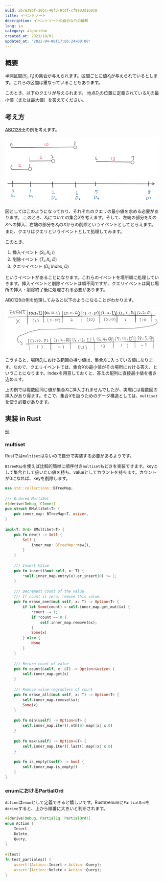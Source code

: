 ```yaml
---
uuid: 2b7e39bf-10bc-46f3-8cdf-cf9a03d160c8
title: イベントソート
description: イベントソートの自分なりの解釈
lang: ja
category: algorithm
created_at: 2021/10/01
updated_at: "2022-04-08T17:06:24+00:00"
---
```


## 概要

半開区間$[S_i, T_i)$の集合が与えられます。区間ごとに値$X_i$が与えられているとします。これらの区間は重なっていることもあります。

このとき、以下のクエリが与えられます。
地点$D_i$の位置に定義されている$X_i$の最小値（または最大値）を答えてください。

## 考え方

[ABC128-E](https://atcoder.jp/contests/abc128/tasks/abc128_e)の例を考えます。

![md={6}:abc128_example](../../public/abc128_img.png)

図としてはこのようになっており、それぞれのクエリの最小値を求める必要があります。
このとき、$X_i$についての集合$X$を考えます。そして、左端の部分を$X_i$の$X$への挿入、右端の部分を$X_i$の$X$からの削除というイベントとしてとらえます。また、クエリはクエリというイベントとして処理してみます。

このとき、

1. 挿入イベント $(S_i, X_i, I)$
2. 削除イベント $(T_i, X_i, D)$
3. クエリイベント $(D_i, Index, Q)$

というイベントがあることになります。これらのイベントを場所順に処理していきます。挿入イベントと削除イベントは順不同ですが、クエリイベントは同じ場所の挿入・削除終了後に処理される必要があります。

ABC128の例を処理してみると以下のようになることがわかります。

![abc128_event](../../public/abc128_event.png)

こうすると、場所$D_i$における範囲の持つ値は、集合$X$に入っている値になります。なので、クエリイベントでは、集合$X$の最小値がその場所における答え、ということになります。Indexを用意しておくと、答えの配列に直接最小値を書き込めます。

上の例では複数回同じ値が集合$X$に挿入されませんでしたが、実際には複数回の挿入があり得ます。そこで、集合$X$を扱うためのデータ構造としては、`multiset`を使う必要があります。

## 実装 in Rust

[例](https://atcoder.jp/contests/abc128/submissions/26250585)

### multiset

Rustでは`multiset`はないので自分で実装する必要があるようです。

`BtreeMap`を使えば比較的簡単に順序付き`multiset`もどきを実装できます。keyとして集合として扱いたい値を持ち、valueとしてカウントを持ちます。カウントが0になれば、keyを削除します。

```rust
use std::collections::BTreeMap;

/// Ordered MultiSet
#[derive(Debug, Clone)]
pub struct BMultiSet<T> {
    pub inner_map: BTreeMap<T, usize>,
}

impl<T: Ord> BMultiSet<T> {
    pub fn new() -> Self {
        Self {
            inner_map: BTreeMap::new(),
        }
    }

    /// Insert Value
    pub fn insert(&mut self, x: T) {
        *self.inner_map.entry(x).or_insert(0) += 1;
    }

    /// Decrement count of the value.  
    /// If count is zero, remove this value.
    pub fn erase_one(&mut self, x: T) -> Option<T> {
        if let Some(count) = self.inner_map.get_mut(&x) {
            *count -= 1;
            if *count == 0 {
                self.inner_map.remove(&x);
            }
            Some(x)
        } else {
            None
        }
    }

    /// Return count of value
    pub fn count(&self, x: &T) -> Option<&usize> {
        self.inner_map.get(x)
    }

    /// Remove value regradless of count
    pub fn erase_all(&mut self, x: T) -> Option<T> {
        self.inner_map.remove(&x);
        Some(x)
    }

    pub fn min(&self) -> Option<&T> {
        self.inner_map.iter().nth(0).map(|x| x.0)
    }

    pub fn max(&self) -> Option<&T> {
        self.inner_map.iter().last().map(|x| x.0)
    }

    pub fn is_empty(&self) -> bool {
        self.inner_map.is_empty()
    }
}
```

### enumにおけるPartialOrd

`Action`は`enum`として定義できると嬉しいです。Rustのenumに`PartialOrd`を`derive`すると、上から順番に大きいと判断されます。

```rust
#[derive(Debug, PartialEq, PartialOrd)]
enum Action {
    Insert,
    Delete,
    Query,
}

#[test]
fn test_partialeq() {
    assert!(Action::Insert > Action::Query);
    assert!(Action::Delete > Action::Query);
}
```
